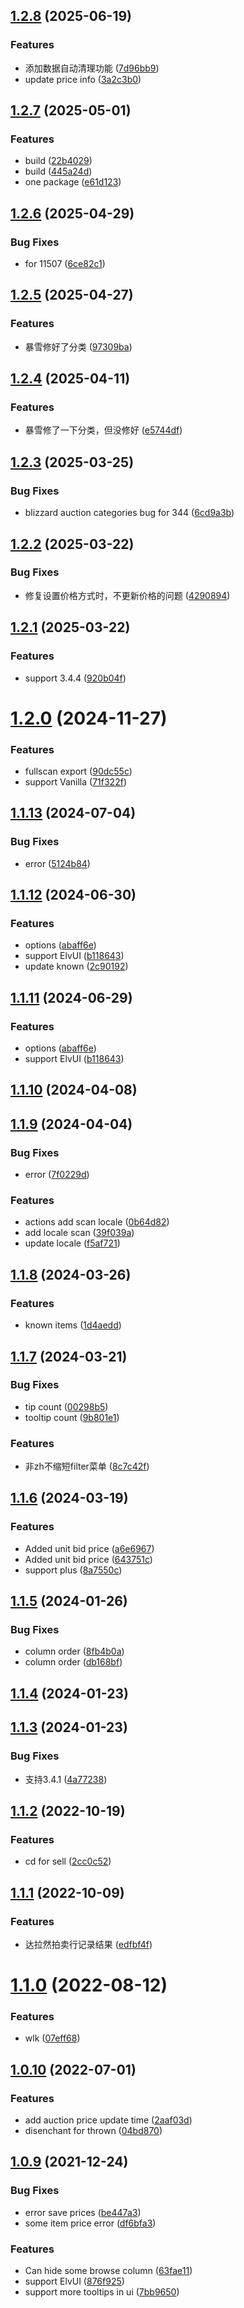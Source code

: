 ## [1.2.8](https://github.com/DengSir/tdAuction/compare/v1.2.7...v1.2.8) (2025-06-19)


### Features

* 添加数据自动清理功能 ([7d96bb9](https://github.com/DengSir/tdAuction/commit/7d96bb96f5edbfaf5c07a18ca336b0de5022539b))
* update price info ([3a2c3b0](https://github.com/DengSir/tdAuction/commit/3a2c3b0ff7bb320acaec51ea5b86dca214e8a065))



## [1.2.7](https://github.com/DengSir/tdAuction/compare/v1.2.6...v1.2.7) (2025-05-01)


### Features

* build ([22b4029](https://github.com/DengSir/tdAuction/commit/22b402967d3406d348af43fb30bcba0fec02f71c))
* build ([445a24d](https://github.com/DengSir/tdAuction/commit/445a24dd3113bed10533719c2ec1ee2fafe3e14d))
* one package ([e61d123](https://github.com/DengSir/tdAuction/commit/e61d1234a1c5e7b358e7af8492709ae922692404))



## [1.2.6](https://github.com/DengSir/tdAuction/compare/v1.2.5...v1.2.6) (2025-04-29)


### Bug Fixes

* for 11507 ([6ce82c1](https://github.com/DengSir/tdAuction/commit/6ce82c1520c09020a3d7ed3b2257768f0993b642))



## [1.2.5](https://github.com/DengSir/tdAuction/compare/v1.2.4...v1.2.5) (2025-04-27)


### Features

* 暴雪修好了分类 ([97309ba](https://github.com/DengSir/tdAuction/commit/97309ba37637f4f01b15dbdc69266fb7f9d42ead))



## [1.2.4](https://github.com/DengSir/tdAuction/compare/v1.2.3...v1.2.4) (2025-04-11)


### Features

* 暴雪修了一下分类，但没修好 ([e5744df](https://github.com/DengSir/tdAuction/commit/e5744dfd6b59bb39a0c2e2e95210d8d1b6117ebf))



## [1.2.3](https://github.com/DengSir/tdAuction/compare/v1.2.2...v1.2.3) (2025-03-25)


### Bug Fixes

* blizzard auction categories bug for 344 ([6cd9a3b](https://github.com/DengSir/tdAuction/commit/6cd9a3bfc864395ee443c97917a15b180051728e))



## [1.2.2](https://github.com/DengSir/tdAuction/compare/v1.2.1...v1.2.2) (2025-03-22)


### Bug Fixes

* 修复设置价格方式时，不更新价格的问题 ([4290894](https://github.com/DengSir/tdAuction/commit/4290894eed883c87472e8cb15ea5a439c53a7c2c))



## [1.2.1](https://github.com/DengSir/tdAuction/compare/v1.2.0...v1.2.1) (2025-03-22)


### Features

* support 3.4.4 ([920b04f](https://github.com/DengSir/tdAuction/commit/920b04ffe3a3a7f318d12b4205238d6ed1f548a9))



# [1.2.0](https://github.com/DengSir/tdAuction/compare/v1.1.13...v1.2.0) (2024-11-27)


### Features

* fullscan export ([90dc55c](https://github.com/DengSir/tdAuction/commit/90dc55c58b520c7a7ef823705392dce60760a522))
* support Vanilla ([71f322f](https://github.com/DengSir/tdAuction/commit/71f322f6ac5db6c7890168b37ed7e20a0bd38f06))



## [1.1.13](https://github.com/DengSir/tdAuction/compare/v1.1.12...v1.1.13) (2024-07-04)


### Bug Fixes

* error ([5124b84](https://github.com/DengSir/tdAuction/commit/5124b84c45ae56584fa3170fc82e9f07f17fecb2))



## [1.1.12](https://github.com/DengSir/tdAuction/compare/v1.1.10...v1.1.12) (2024-06-30)


### Features

* options ([abaff6e](https://github.com/DengSir/tdAuction/commit/abaff6e070a606cf7a7abe9de8150d1157de6ddd))
* support ElvUI ([b118643](https://github.com/DengSir/tdAuction/commit/b1186435aaa809eed436c2e4274e223b7633ea9d))
* update known ([2c90192](https://github.com/DengSir/tdAuction/commit/2c9019281dfea8b7e4e84f84fb150cc5e77e4132))



## [1.1.11](https://github.com/DengSir/tdAuction/compare/v1.1.10...v1.1.11) (2024-06-29)


### Features

* options ([abaff6e](https://github.com/DengSir/tdAuction/commit/abaff6e070a606cf7a7abe9de8150d1157de6ddd))
* support ElvUI ([b118643](https://github.com/DengSir/tdAuction/commit/b1186435aaa809eed436c2e4274e223b7633ea9d))



## [1.1.10](https://github.com/DengSir/tdAuction/compare/v1.1.9...v1.1.10) (2024-04-08)



## [1.1.9](https://github.com/DengSir/tdAuction/compare/v1.1.8...v1.1.9) (2024-04-04)


### Bug Fixes

* error ([7f0229d](https://github.com/DengSir/tdAuction/commit/7f0229de64f62915201181caa1581ad40bdf8f6f))


### Features

* actions add scan locale ([0b64d82](https://github.com/DengSir/tdAuction/commit/0b64d820f04abcca8875a94ffc37544bfb04c1c2))
* add locale scan ([39f039a](https://github.com/DengSir/tdAuction/commit/39f039ae6ca6ac58640effd1fc47364eaeda9853))
* update locale ([f5af721](https://github.com/DengSir/tdAuction/commit/f5af7215a54b571bf5215372cce2e156821943dc))



## [1.1.8](https://github.com/DengSir/tdAuction/compare/v1.1.7...v1.1.8) (2024-03-26)


### Features

* known items ([1d4aedd](https://github.com/DengSir/tdAuction/commit/1d4aeddd31e24165fb5c1b5383adb88a0b1b691a))



## [1.1.7](https://github.com/DengSir/tdAuction/compare/v1.1.6...v1.1.7) (2024-03-21)


### Bug Fixes

* tip count ([00298b5](https://github.com/DengSir/tdAuction/commit/00298b5d40a3575e41c4f89d6ecfe082be5bd1c4))
* tooltip count ([9b801e1](https://github.com/DengSir/tdAuction/commit/9b801e1c1e6eba4cf89065b905047f6feccca133))


### Features

* 非zh不缩短filter菜单 ([8c7c42f](https://github.com/DengSir/tdAuction/commit/8c7c42f357c9e6fa2e2cc046a8de7549562ef4c4))



## [1.1.6](https://github.com/DengSir/tdAuction/compare/v1.1.5...v1.1.6) (2024-03-19)


### Features

* Added unit bid price ([a6e6967](https://github.com/DengSir/tdAuction/commit/a6e6967a4a2b9a8d8a438f5b4392e5f02cb8196d))
* Added unit bid price ([643751c](https://github.com/DengSir/tdAuction/commit/643751ccd1615ea62e5929a8927b91d9827ba93f))
* support plus ([8a7550c](https://github.com/DengSir/tdAuction/commit/8a7550cb9f0d398053b196e2032132a5ded6762b))



## [1.1.5](https://github.com/DengSir/tdAuction/compare/v1.1.4...v1.1.5) (2024-01-26)


### Bug Fixes

* column order ([8fb4b0a](https://github.com/DengSir/tdAuction/commit/8fb4b0aaee5dc37f9157724647469304952b4809))
* column order ([db168bf](https://github.com/DengSir/tdAuction/commit/db168bf2c0fc9217f0b98a5d819e2b4bb8cd0fae))



## [1.1.4](https://github.com/DengSir/tdAuction/compare/v1.1.3...v1.1.4) (2024-01-23)



## [1.1.3](https://github.com/DengSir/tdAuction/compare/v1.1.2...v1.1.3) (2024-01-23)


### Bug Fixes

* 支持3.4.1 ([4a77238](https://github.com/DengSir/tdAuction/commit/4a77238cfe24ae6c9fee85cb5788a4dacc70bfcf))



## [1.1.2](https://github.com/DengSir/tdAuction/compare/v1.1.1...v1.1.2) (2022-10-19)


### Features

* cd for sell ([2cc0c52](https://github.com/DengSir/tdAuction/commit/2cc0c52521b4683fcd3cfde4755ea2a616771406))



## [1.1.1](https://github.com/DengSir/tdAuction/compare/v1.1.0...v1.1.1) (2022-10-09)


### Features

* 达拉然拍卖行记录结果 ([edfbf4f](https://github.com/DengSir/tdAuction/commit/edfbf4f2cb6cb3a79c0c11ddbf04b98ac8e078eb))



# [1.1.0](https://github.com/DengSir/tdAuction/compare/v1.0.10...v1.1.0) (2022-08-12)


### Features

* wlk ([07eff68](https://github.com/DengSir/tdAuction/commit/07eff6894f39e9d3cac75d847ef48abb37a99707))



## [1.0.10](https://github.com/DengSir/tdAuction/compare/v1.0.9...v1.0.10) (2022-07-01)


### Features

* add auction price update time ([2aaf03d](https://github.com/DengSir/tdAuction/commit/2aaf03d781d8d5983530c65423a03d73aeab0e61))
* disenchant for thrown ([04bd870](https://github.com/DengSir/tdAuction/commit/04bd870c1f0fdad5cf96ec743e54220f4da0c29c))



## [1.0.9](https://github.com/DengSir/tdAuction/compare/v1.0.8...v1.0.9) (2021-12-24)


### Bug Fixes

* error save prices ([be447a3](https://github.com/DengSir/tdAuction/commit/be447a34803d37e385698cebc6589dbb66fdae33))
* some item price error ([df6bfa3](https://github.com/DengSir/tdAuction/commit/df6bfa382f67c4c40003ccd79b19073d534da6d3))


### Features

* Can hide some browse column ([63fae11](https://github.com/DengSir/tdAuction/commit/63fae118a628ad72a7e99851d0499a3f8c3d1dde))
* support ElvUI ([876f925](https://github.com/DengSir/tdAuction/commit/876f92578e73197688e080c81e47cdb39ca79054))
* support more tooltips in ui ([7bb9650](https://github.com/DengSir/tdAuction/commit/7bb9650d67fa0ab9b07d985802c86330657df793))



